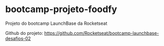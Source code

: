 # bootcamp-projeto-foodfy
Projeto do bootcamp LaunchBase da Rocketseat

Github do projeto: https://github.com/Rocketseat/bootcamp-launchbase-desafios-02
